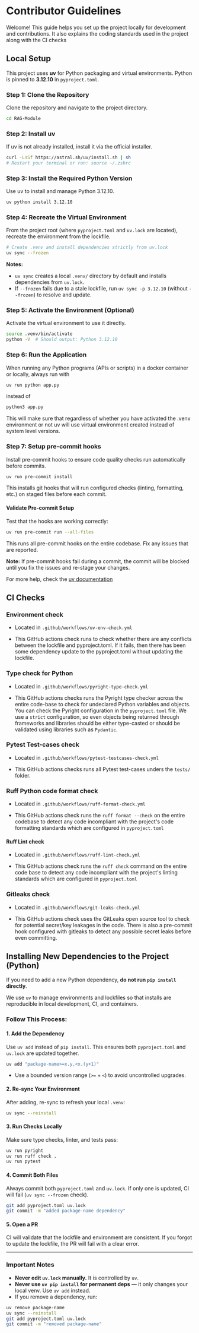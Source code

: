 # Contributor Guidelines

Welcome! This guide helps you set up the project locally for development and contributions. It also explains the coding standards used in the project along with the CI checks

## Local Setup

This project uses **uv** for Python packaging and virtual environments. Python is pinned to **3.12.10** in `pyproject.toml`.


### Step 1: Clone the Repository
Clone the repository and navigate to the project directory.

```bash
cd RAG-Module
```

### Step 2: Install uv
If uv is not already installed, install it via the official installer.

```bash
curl -LsSf https://astral.sh/uv/install.sh | sh
# Restart your terminal or run: source ~/.zshrc
```

### Step 3: Install the Required Python Version
Use uv to install and manage Python 3.12.10.

```bash
uv python install 3.12.10
```

### Step 4: Recreate the Virtual Environment
From the project root (where `pyproject.toml` and `uv.lock` are located), recreate the environment from the lockfile.

```bash
# Create .venv and install dependencies strictly from uv.lock
uv sync --frozen
```

**Notes:**
- `uv sync` creates a local `.venv/` directory by default and installs dependencies from `uv.lock`.
- If `--frozen` fails due to a stale lockfile, run `uv sync -p 3.12.10` (without `--frozen`) to resolve and update.

### Step 5: Activate the Environment (Optional)
Activate the virtual environment to use it directly.

```bash
source .venv/bin/activate
python -V  # Should output: Python 3.12.10
```

### Step 6: Run the Application

When running any Python programs (APIs or scripts) in a docker container or locally, always run with

```bash
uv run python app.py
```

instead of 

```bash
python3 app.py
```

This will make sure that regardless of whether you have activated the .venv environment or not uv will use virtual environment created instead of system level versions.


### Step 7: Setup pre-commit hooks

Install pre-commit hooks to ensure code quality checks run automatically before commits.

```bash
uv run pre-commit install
```


This installs git hooks that will run configured checks (linting, formatting, etc.) on staged files before each commit.

#### Validate Pre-commit Setup
Test that the hooks are working correctly:

```bash
uv run pre-commit run --all-files
```

This runs all pre-commit hooks on the entire codebase. Fix any issues that are reported.


**Note:** If pre-commit hooks fail during a commit, the commit will be blocked until you fix the issues and re-stage your changes.


For more help, check the [uv documentation](https://docs.astral.sh/uv/)

## CI Checks

### Environment check

- Located in `.github/workflows/uv-env-check.yml`

- This GitHub actions check runs to check whether there are any conflicts between the lockfile and pyproject.toml. If it fails, then there has been some dependency update to the pyproject.toml without updating the lockfile.

### Type check for Python 

- Located in `.github/workflows/pyright-type-check.yml`

- This GitHub actions checks runs the Pyright type checker across the entire code-base to check for undeclared Python variables and objects. You can check the Pyright configuration in the `pyproject.toml` file. We use a `strict` configuration, so even objects being returned through frameworks and libraries should be either type-casted or should be validated using libraries such as `Pydantic`.


### Pytest Test-cases check

- Located in `.github/workflows/pytest-testcases-check.yml`

- This GitHub actions checks runs all Pytest test-cases unders the `tests/` folder.


### Ruff Python code format check

- Located in `.github/workflows/ruff-format-check.yml`

- This GitHub actions check runs the   `ruff format --check` on the entire codebase to detect any code incompliant with the project's code formatting standards which are configured in `pyproject.toml`

#### Ruff Lint check

- Located in `.github/workflows/ruff-lint-check.yml`

- This GitHub actions check runs the `ruff check` command on the entire code base to detect any code incompliant with the project's linting standards which are configured in `pyproject.toml`

### Gitleaks check

- Located in `.github/workflows/git-leaks-check.yml`

- This GitHub actions check uses the GitLeaks open source tool to check for potential secret/key leakages in the code. There is also a pre-commit hook configured with gitleaks to detect any possible secret leaks before even committing. 


## Installing New Dependencies to the Project (Python)

If you need to add a new Python dependency, **do not run `pip install` directly**.

We use `uv` to manage environments and lockfiles so that installs are reproducible in local development, CI, and containers.

### Follow This Process:

#### 1. Add the Dependency
Use `uv add` instead of `pip install`. This ensures both `pyproject.toml` and `uv.lock` are updated together.

```bash
uv add "package-name>=x.y,<x.(y+1)"
```

- Use a bounded version range (`>=` + `<`) to avoid uncontrolled upgrades.


#### 2. Re-sync Your Environment
After adding, re-sync to refresh your local `.venv`:

```bash
uv sync --reinstall
```

#### 3. Run Checks Locally
Make sure type checks, linter, and tests pass:

```bash
uv run pyright
uv run ruff check .
uv run pytest
```

#### 4. Commit Both Files
Always commit both `pyproject.toml` and `uv.lock`. If only one is updated, CI will fail (`uv sync --frozen` check).

```bash
git add pyproject.toml uv.lock
git commit -m "added package-name dependency"
```

#### 5. Open a PR
CI will validate that the lockfile and environment are consistent. If you forgot to update the lockfile, the PR will fail with a clear error.

---

### Important Notes

- **Never edit `uv.lock` manually.** It is controlled by `uv`.
- **Never use `uv pip install` for permanent deps** — it only changes your local venv. Use `uv add` instead.
- If you remove a dependency, run:

```bash
uv remove package-name
uv sync --reinstall
git add pyproject.toml uv.lock
git commit -m "removed package-name"
```
